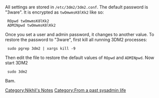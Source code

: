 All settings are stored in `/etc/3dm2/3dm2.conf`. The default password
is "3ware". It is encrypted as `twOmwmsK8lKk2` like so:

` ROpwd twOmwmsK8lKk2`  
` ADMINpwd twOmwmsK8lKk2`

Once you set a user and admin password, it changes to another value. To
restore the password to "3ware", first kill all running 3DM2 processes:

` sudo pgrep 3dm2 | xargs kill -9`

Then edit the file to restore the default values of `ROpwd` and
`ADMINpwd`. Now start 3DM2

` sudo 3dm2`

Bam.

[Category:Nikhil's Notes](Category:Nikhil's_Notes "wikilink")
[Category:From a past sysadmin
life](Category:From_a_past_sysadmin_life "wikilink")
